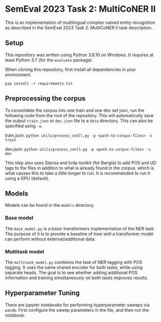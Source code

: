 # SemEval 2023 Task 2: MultiCoNER II
This is an implementation of multilingual complex named entity recognition as described in the SemEval 2023 Task 2: MultiCoNER II task description.

## Setup
This repository was written using Python 3.8.10 on Windows. It requires at least Python 3.7 (for the `evaluate` package)

When cloning this repository, first install all dependencies in your environment.

`pip install -r requirements.txt`

## Preprocessing the corpus
To consolidate the corpus into one train and one dev set json, run the following code from the root of the repository. This will automatically save the output `train.json` or `dev.json` file to a `data` directory. This can also be specified using `-o`.

train.json: `python utils/process_conll.py -p <path-to-corpus-files> -s train`

dev.json:   `python utils/process_conll.py -p <path-to-corpus-files> -s dev`

This step also uses Stanza and bnlp-toolkit (for Bangla) to add POS and UD tags to the files in addition to what is already found in the corpus, which is what causes this to take a little longer to run. It is recommended to run it using a GPU (default).

## Models
Models can be found in the `models` directory.

### Base model
The `base_model.py` is a basic transformers implementation of the NER task. The purpose of it is to provide a baseline of how well a transformer model can perform without external/additional data.

### Multitask model
The `multitask_model.py` combines the task of NER tagging with POS tagging. It uses the same shared encoder for both tasks, while using separate heads. The goal is to see whether adding additional POS information and training simultaneously on both tasks improves results.

## Hyperparameter Tuning
There are jupyter notebooks for performing hyperparameter sweeps via `wandb`. First configure the sweep parameters in the file, and then run the notebook.